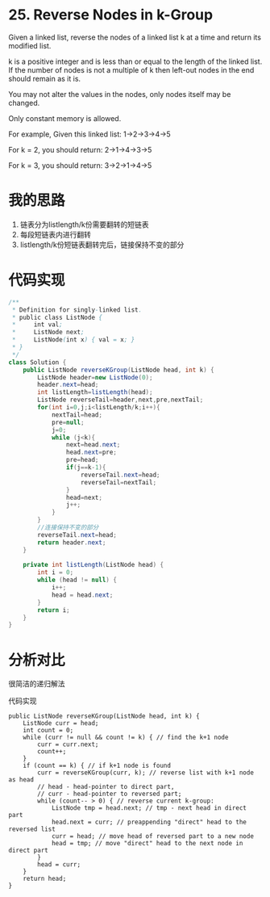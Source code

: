 ﻿# 25. Reverse Nodes in k-Group

Given a linked list, reverse the nodes of a linked list k at a time and return its modified list.

k is a positive integer and is less than or equal to the length of the linked list. If the number of nodes is not a multiple of k then left-out nodes in the end should remain as it is.

You may not alter the values in the nodes, only nodes itself may be changed.

Only constant memory is allowed.

For example,
Given this linked list: 1->2->3->4->5

For k = 2, you should return: 2->1->4->3->5

For k = 3, you should return: 3->2->1->4->5

# 我的思路

 1. 链表分为listlength/k份需要翻转的短链表
 2. 每段短链表内进行翻转
 3. listlength/k份短链表翻转完后，链接保持不变的部分
 
# 代码实现

```java
/**
 * Definition for singly-linked list.
 * public class ListNode {
 *     int val;
 *     ListNode next;
 *     ListNode(int x) { val = x; }
 * }
 */
class Solution {
    public ListNode reverseKGroup(ListNode head, int k) {
        ListNode header=new ListNode(0);
        header.next=head;
        int listLength=listLength(head);
        ListNode reverseTail=header,next,pre,nextTail;
        for(int i=0,j;i<listLength/k;i++){
            nextTail=head;
            pre=null;
            j=0;
            while (j<k){
                next=head.next;
                head.next=pre;
                pre=head;
                if(j==k-1){
                    reverseTail.next=head;
                    reverseTail=nextTail;
                }
                head=next;
                j++;
            }
        }
        //连接保持不变的部分
        reverseTail.next=head;
        return header.next;
    }
    
    private int listLength(ListNode head) {
        int i = 0;
        while (head != null) {
            i++;
            head = head.next;
        }
        return i;
    }
}
```

# 分析对比

很简洁的递归解法

代码实现

```
public ListNode reverseKGroup(ListNode head, int k) {
    ListNode curr = head;
    int count = 0;
    while (curr != null && count != k) { // find the k+1 node
        curr = curr.next;
        count++;
    }
    if (count == k) { // if k+1 node is found
        curr = reverseKGroup(curr, k); // reverse list with k+1 node as head
        // head - head-pointer to direct part, 
        // curr - head-pointer to reversed part;
        while (count-- > 0) { // reverse current k-group: 
            ListNode tmp = head.next; // tmp - next head in direct part
            head.next = curr; // preappending "direct" head to the reversed list 
            curr = head; // move head of reversed part to a new node
            head = tmp; // move "direct" head to the next node in direct part
        }
        head = curr;
    }
    return head;
}
```